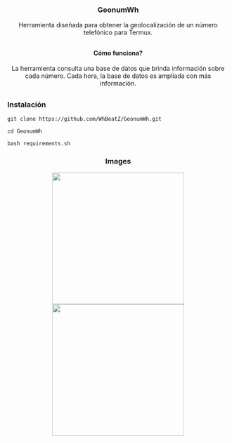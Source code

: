 <h3><p align="center">GeonumWh</p></h3>
<p align="center">Herramienta diseñada para obtener la geolocalización de un número telefónico para Termux.</p>

##

<h4><p align="center">Cómo funciona?</p></h4>
<p align="center">La herramienta consulta una base de datos que brinda información sobre cada número. Cada hora, la base de datos es ampliada con más información.</p>

## 

<h3>Instalación</h3>

```
git clone https://github.com/WhBeatZ/GeonumWh.git
```

```
cd GeonumWh
```

```
bash requirements.sh
```

<h3><p align="center">Images</p></h3>

<p align="center">
  <img src="https://github.com/WhBeatZ/GeonumWh/blob/main/files/image1.png" height="300px">
  <img src="https://github.com/WhBeatZ/GeonumWh/blob/main/files/image2.png" height="300px">
 </p>
